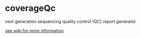 coverageQc
==========

next generation sequencing quality control (QC) report generator

[see wiki for more information](https://github.com/ghsmith/coverageQc/wiki)
